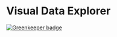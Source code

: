 # Visual Data Explorer

[![Greenkeeper badge](https://badges.greenkeeper.io/floric/Masterthesis_Prototype.svg)](https://greenkeeper.io/)
